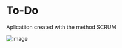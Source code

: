 # To-Do
Aplicatiion created with the method SCRUM

![image](https://user-images.githubusercontent.com/71731922/234136111-ea925eb4-25e6-4732-ad6e-de3ae1e3df05.png)
